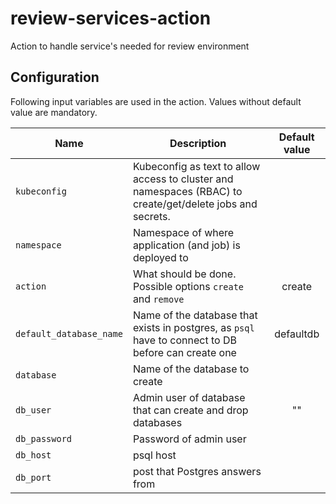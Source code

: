 # review-services-action

Action to handle service's needed for review environment

## Configuration

Following input variables are used in the action. Values without default value are mandatory.

| Name                    | Description                                                                                                | Default value |
| ----------------------- | ---------------------------------------------------------------------------------------------------------- | :-----------: |
| `kubeconfig`            | Kubeconfig as text to allow access to cluster and namespaces (RBAC) to create/get/delete jobs and secrets. |               |
| `namespace`             | Namespace of where application (and job) is deployed to                                                    |               |
| `action`                | What should be done. Possible options `create` and `remove`                                                |    create     |
| `default_database_name` | Name of the database that exists in postgres, as `psql` have to connect to DB before can create one        |   defaultdb   |
| `database`              | Name of the database to create                                                                             |               |
| `db_user`               | Admin user of database that can create and drop databases                                                  |      ""       |
| `db_password`           | Password of admin user                                                                                     |               |
| `db_host`               | psql host                                                                                                  |               |
| `db_port`               | post that Postgres answers from                                                                            |               |
